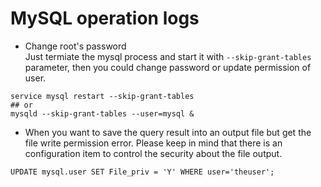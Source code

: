 # MySQL operation logs

- Change root's password  
Just termiate the mysql process and start it with `--skip-grant-tables` parameter, then you could change password or update permission of user.  
```
service mysql restart --skip-grant-tables
## or
mysqld --skip-grant-tables --user=mysql &
```

- When you want to save the query result into an output file but get the file write permission error. Please keep in mind that there is an configuration item to control the security about the file output.  
```
UPDATE mysql.user SET File_priv = 'Y' WHERE user='theuser';
```